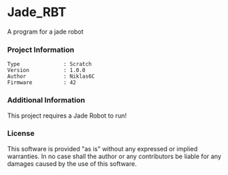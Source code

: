 Jade_RBT
================

A program for a jade robot

### Project Information
```
Type              : Scratch
Version           : 1.0.0
Author            : Niklas6C
Firmware          : 42
```

### Additional Information
This project requires a Jade Robot to run!

### License
This software is provided "as is" without any expressed or implied warranties.  In no case shall the author or any contributors be liable for any damages caused by the use of this software.

